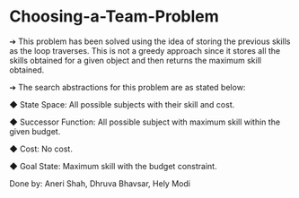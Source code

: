 # Choosing-a-Team-Problem


➔ This problem has been solved using the idea of storing the previous skills as the loop traverses. This is not a greedy 
approach since it stores all the skills obtained for a given object and then returns the maximum skill obtained.

➔ The search abstractions for this problem are as stated below:

◆ State Space: All possible subjects with their skill and cost.

◆ Successor Function: All possible subject with maximum skill within the given budget.

◆ Cost: No cost.

◆ Goal State: Maximum skill with the budget constraint.

Done by: Aneri Shah, Dhruva Bhavsar, Hely Modi
